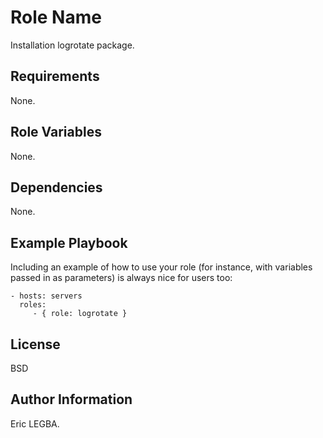 Role Name
=========

Installation logrotate package.

Requirements
------------

None.

Role Variables
--------------

None.

Dependencies
------------

None.

Example Playbook
----------------

Including an example of how to use your role (for instance, with variables passed in as parameters) is always nice for users too:

    - hosts: servers
      roles:
         - { role: logrotate }

License
-------

BSD

Author Information
------------------

Eric LEGBA.
